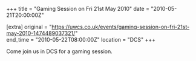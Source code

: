 +++
title = "Gaming Session on Fri 21st May 2010"
date = "2010-05-21T20:00:00Z"

[extra]
original = "https://uwcs.co.uk/events/gaming-session-on-fri-21st-may-2010-1474489037321/"    
end_time = "2010-05-22T08:00:00Z"
location = "DCS"
+++

Come join us in DCS for a gaming session.


